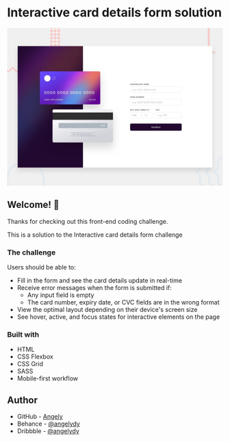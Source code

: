 # Interactive card details form solution

![Design preview for the Interactive card details form coding challenge](./design/desktop-preview.jpg)

## Welcome! 👋

Thanks for checking out this front-end coding challenge.

This is a solution to the Interactive card details form challenge

### The challenge

Users should be able to:

- Fill in the form and see the card details update in real-time
- Receive error messages when the form is submitted if:
  - Any input field is empty
  - The card number, expiry date, or CVC fields are in the wrong format
- View the optimal layout depending on their device's screen size
- See hover, active, and focus states for interactive elements on the page

### Built with

- HTML
- CSS Flexbox
- CSS Grid
- SASS
- Mobile-first workflow

## Author

- GitHub - [Angely](https://www.github.com/angelydy)
- Behance - [@angelydy](https://www.behance.net/angelydy)
- Dribbble - [@angelydy](https://www.dribbble.com/angelydy)
